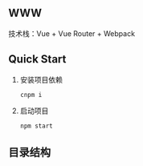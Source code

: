 ## WWW

技术栈：Vue + Vue Router + Webpack

## Quick Start

1. 安装项目依赖

   ```
   cnpm i
   ```

2. 启动项目

   ```
   npm start
   ```

## 目录结构